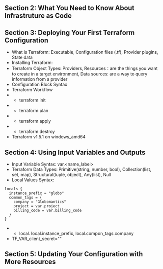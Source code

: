 ## Section 2: What You Need to Know About Infrastruture as Code
## Section 3: Deploying Your First Terraform Configuration
* What is Terraform: Executable, Configuration files (.tf), Provider plugins, State data
* Installing Terraform: 
* Terraform Object Types: Providers, Resources：are the things you want to create in a target environment, Data sources: are a way to query information from a provider
* Configuration Block Syntax
* Terraform Workflow
* * terraform init
* * terraform plan
* * terraform apply
* * terraform destroy
*  Terraform v1.5.1 on windows_amd64
## Section 4: Using Input Variables and Outputs
* Input Variable Syntax: var.<name_label>
* Terraform Data Types: Primitive(string, number, bool), Collection(list, set, map), Structural(tuple, object), Any(list), Null
* Local Values Syntax:
``` 
locals {
  instance_prefix = "globo"
  common_tags = {
    company = "Globomantics"
    project = var.project
    billing_code = var.billing_code
  }
}
```
* * local.<key> local.instance_prefix, local.compon_tags.company
* TF_VAR_client_secret=""
## Section 5: Updating Your Configuration with More Resources
